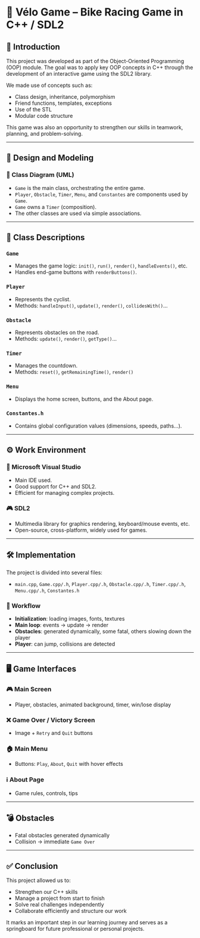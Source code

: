 # 🚴 Vélo Game – Bike Racing Game in C++ / SDL2

## 🎯 Introduction

This project was developed as part of the Object-Oriented Programming (OOP) module. The goal was to apply key OOP concepts in C++ through the development of an interactive game using the SDL2 library.

We made use of concepts such as:
- Class design, inheritance, polymorphism  
- Friend functions, templates, exceptions  
- Use of the STL  
- Modular code structure  

This game was also an opportunity to strengthen our skills in teamwork, planning, and problem-solving.

---

## 🧠 Design and Modeling

### 📌 Class Diagram (UML)

- `Game` is the main class, orchestrating the entire game.
- `Player`, `Obstacle`, `Timer`, `Menu`, and `Constantes` are components used by `Game`.
- `Game` owns a `Timer` (composition).
- The other classes are used via simple associations.

---

## 🧩 Class Descriptions

### `Game`
- Manages the game logic: `init()`, `run()`, `render()`, `handleEvents()`, etc.
- Handles end-game buttons with `renderButtons()`.

### `Player`
- Represents the cyclist.
- Methods: `handleInput()`, `update()`, `render()`, `collidesWith()`...

### `Obstacle`
- Represents obstacles on the road.
- Methods: `update()`, `render()`, `getType()`...

### `Timer`
- Manages the countdown.
- Methods: `reset()`, `getRemainingTime()`, `render()`

### `Menu`
- Displays the home screen, buttons, and the About page.

### `Constantes.h`
- Contains global configuration values (dimensions, speeds, paths...).

---

## ⚙️ Work Environment

### 🧰 Microsoft Visual Studio
- Main IDE used.
- Good support for C++ and SDL2.
- Efficient for managing complex projects.

### 🎮 SDL2
- Multimedia library for graphics rendering, keyboard/mouse events, etc.
- Open-source, cross-platform, widely used for games.

---

## 🛠️ Implementation

The project is divided into several files:
- `main.cpp`, `Game.cpp/.h`, `Player.cpp/.h`, `Obstacle.cpp/.h`, `Timer.cpp/.h`, `Menu.cpp/.h`, `Constantes.h`

### 🔁 Workflow
- **Initialization**: loading images, fonts, textures
- **Main loop**: events → update → render
- **Obstacles**: generated dynamically, some fatal, others slowing down the player
- **Player**: can jump, collisions are detected

---

## 🖥️ Game Interfaces

### 🎮 Main Screen
- Player, obstacles, animated background, timer, win/lose display

### ❌ Game Over / Victory Screen
- Image + `Retry` and `Quit` buttons

### 🏠 Main Menu
- Buttons: `Play`, `About`, `Quit` with hover effects

### ℹ️ About Page
- Game rules, controls, tips

---

## 💣 Obstacles

- Fatal obstacles generated dynamically  
- Collision → immediate `Game Over`

---

## ✅ Conclusion

This project allowed us to:
- Strengthen our C++ skills  
- Manage a project from start to finish  
- Solve real challenges independently  
- Collaborate efficiently and structure our work  

It marks an important step in our learning journey and serves as a springboard for future professional or personal projects.

